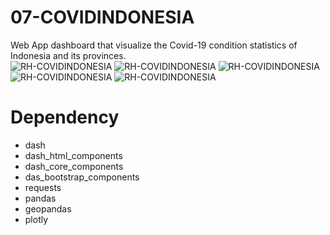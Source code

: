 # 07-COVIDINDONESIA
Web App dashboard that visualize the Covid-19 condition statistics of Indonesia and its provinces.  
![RH-COVIDINDONESIA](https://i.imgur.com/STCYxv0.png)
![RH-COVIDINDONESIA](https://i.imgur.com/abQDGUY.png)
![RH-COVIDINDONESIA](https://i.imgur.com/hajOpeq.png)
![RH-COVIDINDONESIA](https://i.imgur.com/xpAyMJ5.png)
![RH-COVIDINDONESIA](https://i.imgur.com/ovv2fpH.png)

# Dependency
- dash
- dash_html_components
- dash_core_components
- das_bootstrap_components
- requests
- pandas
- geopandas
- plotly

